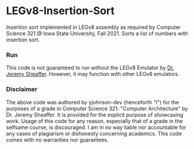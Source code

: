 # LEGv8-Insertion-Sort
Insertion sort implemented in LEGv8 assembly as required by Computer Science 321 @ Iowa State University, Fall 2021.
Sorts a list of numbers with insertion sort.

### Run
This code is not guaranteed to run without the LEGv8 Emulator by [Dr. Jeremy Sheaffer](https://www.cs.iastate.edu/sheaffer).
However, it may function with other LEGv8 emulators.

### Disclaimer
The above code was authored by yjohnson-dev (henceforth "I") for the purposes of a grade in Computer Science 321: "Computer Architecture" by Dr. Jeremy Sheaffer. It is provided for the explicit purpose of showcasing work. Usage of this code for any reason, especially that of a grade in the selfsame course, is discouraged. I am in no way liable nor accountable for any cases of plagiarism or dishonesty concerning academics. This code comes with no warranties nor guarantees.

